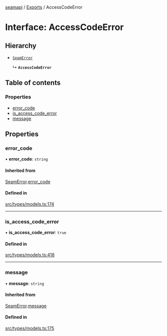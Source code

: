 [seamapi](../README.md) / [Exports](../modules.md) / AccessCodeError

# Interface: AccessCodeError

## Hierarchy

- [`SeamError`](SeamError.md)

  ↳ **`AccessCodeError`**

## Table of contents

### Properties

- [error\_code](AccessCodeError.md#error_code)
- [is\_access\_code\_error](AccessCodeError.md#is_access_code_error)
- [message](AccessCodeError.md#message)

## Properties

### error\_code

• **error\_code**: `string`

#### Inherited from

[SeamError](SeamError.md).[error_code](SeamError.md#error_code)

#### Defined in

[src/types/models.ts:174](https://github.com/seamapi/javascript/blob/main/src/types/models.ts#L174)

___

### is\_access\_code\_error

• **is\_access\_code\_error**: ``true``

#### Defined in

[src/types/models.ts:418](https://github.com/seamapi/javascript/blob/main/src/types/models.ts#L418)

___

### message

• **message**: `string`

#### Inherited from

[SeamError](SeamError.md).[message](SeamError.md#message)

#### Defined in

[src/types/models.ts:175](https://github.com/seamapi/javascript/blob/main/src/types/models.ts#L175)

